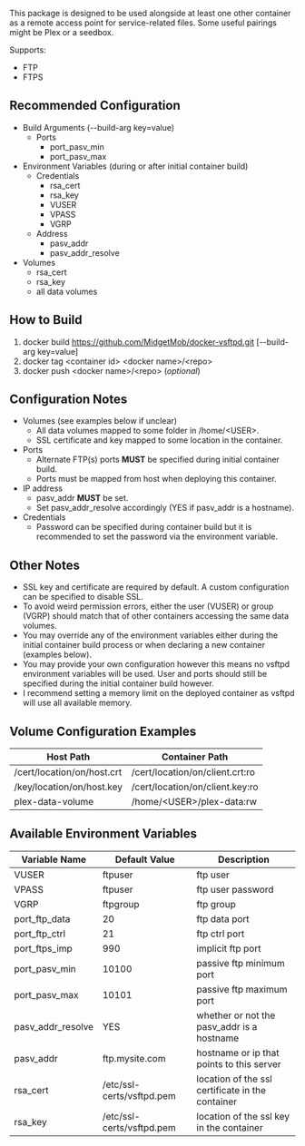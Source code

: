 This package is designed to be used alongside at least one other container as a remote access point for service-related files. Some useful pairings might be Plex or a seedbox.

Supports:
* FTP
* FTPS

## Recommended Configuration
* Build Arguments (--build-arg key=value)
  * Ports
    * port_pasv_min
    * port_pasv_max
* Environment Variables (during or after initial container build)
  * Credentials
    * rsa_cert
    * rsa_key
    * VUSER
    * VPASS
    * VGRP
  * Address
    * pasv_addr
    * pasv_addr_resolve
* Volumes
  * rsa_cert
  * rsa_key
  * all data volumes

## How to Build
1. docker build https://github.com/MidgetMob/docker-vsftpd.git [--build-arg key=value]  
3. docker tag \<container id> \<docker name>/\<repo>  
3. docker push \<docker name>/\<repo> (*optional*)

## Configuration Notes
* Volumes (see examples below if unclear)
  * All data volumes mapped to some folder in /home/\<USER>.
  * SSL certificate and key mapped to some location in the container.
* Ports
  * Alternate FTP(s) ports **MUST** be specified during initial container build.
  * Ports must be mapped from host when deploying this container.
* IP address
  * pasv_addr **MUST** be set.
  * Set pasv_addr_resolve accordingly (YES if pasv_addr is a hostname).
* Credentials
  * Password can be specified during container build but it is recommended to set the password via the environment variable.

## Other Notes
* SSL key and certificate are required by default. A custom configuration can be specified to disable SSL.
* To avoid weird permission errors, either the user (VUSER) or group (VGRP) should match that of other containers accessing the same data volumes.
* You may override any of the environment variables either during the initial container build process or when declaring a new container (examples below).
* You may provide your own configuration however this means no vsftpd environment variables will be used. User and ports should still be specified during the initial container build however.
* I recommend setting a memory limit on the deployed container as vsftpd will use all available memory.

## Volume Configuration Examples
Host Path | Container Path
--------- | --------------
/cert/location/on/host.crt | /cert/location/on/client.crt:ro
/key/location/on/host.key | /cert/location/on/client.key:ro
plex-data-volume | /home/\<USER>/plex-data:rw

## Available Environment Variables
Variable Name | Default Value | Description
------------- | ------------- | -----------
VUSER | ftpuser | ftp user  
VPASS | ftpuser | ftp user password  
VGRP | ftpgroup | ftp group  
port_ftp_data | 20 | ftp data port 
port_ftp_ctrl | 21 | ftp ctrl port  
port_ftps_imp | 990 | implicit ftp port  
port_pasv_min | 10100 | passive ftp minimum port  
port_pasv_max | 10101 | passive ftp maximum port
pasv_addr_resolve | YES | whether or not the pasv_addr is a hostname
pasv_addr | ftp.mysite.com | hostname or ip that points to this server  
rsa_cert | /etc/ssl-certs/vsftpd.pem | location of the ssl certificate in the container  
rsa_key | /etc/ssl-certs/vsftpd.pem | location of the ssl key in the container
